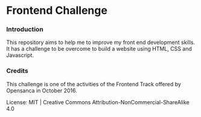 # Frontend Challenge


### Introduction
This repository aims to help me to improve my front end development skills. It has a challenge to be overcome to build a website using HTML, CSS and Javascript.


### Credits
This challenge is one of the activities of the Frontend Track offered by Opensanca in October 2016.


License:
MIT | Creative Commons Attribution-NonCommercial-ShareAlike 4.0

